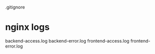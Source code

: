 .gitignore

# nginx logs
backend-access.log
backend-error.log
frontend-access.log
frontend-error.log
